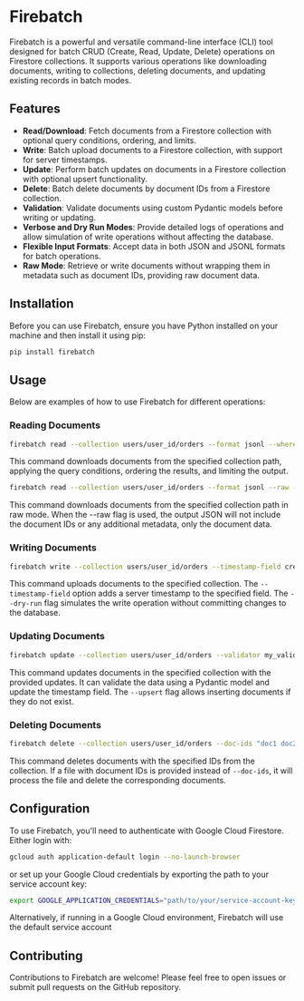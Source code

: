 # Firebatch

Firebatch is a powerful and versatile command-line interface (CLI) tool designed for batch CRUD (Create, Read, Update, Delete) operations on Firestore collections. It supports various operations like downloading documents, writing to collections, deleting documents, and updating existing records in batch modes.

## Features

- **Read/Download**: Fetch documents from a Firestore collection with optional query conditions, ordering, and limits.
- **Write**: Batch upload documents to a Firestore collection, with support for server timestamps.
- **Update**: Perform batch updates on documents in a Firestore collection with optional upsert functionality.
- **Delete**: Batch delete documents by document IDs from a Firestore collection.
- **Validation**: Validate documents using custom Pydantic models before writing or updating.
- **Verbose and Dry Run Modes**: Provide detailed logs of operations and allow simulation of write operations without affecting the database.
- **Flexible Input Formats**: Accept data in both JSON and JSONL formats for batch operations.
- **Raw Mode**: Retrieve or write documents without wrapping them in metadata such as document IDs, providing raw document data.

## Installation

Before you can use Firebatch, ensure you have Python installed on your machine and then install it using pip:

```sh
pip install firebatch
```

## Usage

Below are examples of how to use Firebatch for different operations:

### Reading Documents

```sh
firebatch read --collection users/user_id/orders --format jsonl --where "status == completed" --order-by created_at --limit 10 --verbose
```

This command downloads documents from the specified collection path, applying the query conditions, ordering the results, and limiting the output.

```sh
firebatch read --collection users/user_id/orders --format jsonl --raw --verbose  
 ```

This command downloads documents from the specified collection path in raw mode. When the --raw flag is used, the output JSON will not include the document IDs or any additional metadata, only the document data.

### Writing Documents

```sh
firebatch write --collection users/user_id/orders --timestamp-field created_at --format jsonl --verbose --dry-run < data.jsonl
```

This command uploads documents to the specified collection. The `--timestamp-field` option adds a server timestamp to the specified field. The `--dry-run` flag simulates the write operation without committing changes to the database.

### Updating Documents

```sh
firebatch update --collection users/user_id/orders --validator my_validators:MyValidatorClass --timestamp-field updated_at --upsert --verbose --dry-run updates.jsonl
```

This command updates documents in the specified collection with the provided updates. It can validate the data using a Pydantic model and update the timestamp field. The `--upsert` flag allows inserting documents if they do not exist.

### Deleting Documents

```sh
firebatch delete --collection users/user_id/orders --doc-ids "doc1 doc2 doc3" --verbose --dry-run
```

This command deletes documents with the specified IDs from the collection. If a file with document IDs is provided instead of `--doc-ids`, it will process the file and delete the corresponding documents.

## Configuration

To use Firebatch, you'll need to authenticate with Google Cloud Firestore. Either login with:

```sh
gcloud auth application-default login --no-launch-browser
```

or set up your Google Cloud credentials by exporting the path to your service account key:

```sh
export GOOGLE_APPLICATION_CREDENTIALS="path/to/your/service-account-key.json"
```

Alternatively, if running in a Google Cloud environment, Firebatch will use the default service account

## Contributing
 
Contributions to Firebatch are welcome! Please feel free to open issues or submit pull requests on the GitHub repository.